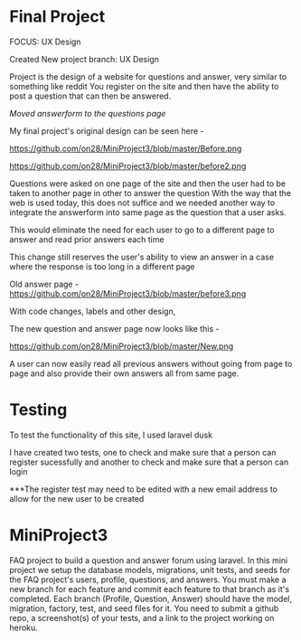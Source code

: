 # Final Project

FOCUS: UX Design

Created New project branch: UX Design

Project is the design of a website for questions and answer, very similar to something like reddit
You register on the site and then have the ability to post a question that can then be answered. 

_Moved answerform to the questions page_

My final project's original design can be seen here - 

https://github.com/on28/MiniProject3/blob/master/Before.png

https://github.com/on28/MiniProject3/blob/master/before2.png

Questions were asked on one page of the site and then the user had to be taken to another page in other to answer the question
With the way that the web is used today, this does not suffice and we needed another way to integrate the answerform
into same page as the question that a user asks. 

This would eliminate the need for each user to go to a different page to answer and read prior answers each time

This change still reserves the user's ability to view an answer in a case where the response is too long in a different page

Old answer page - 
https://github.com/on28/MiniProject3/blob/master/before3.png

With code changes, labels and other design,

The new question and answer page now looks like this - 

https://github.com/on28/MiniProject3/blob/master/New.png

A user can now easily read all previous answers without going from page to page and also provide their own answers all
from same page.

# Testing

To test the functionality of this site, I used laravel dusk

I have created two tests, one to check and make sure that a person can register sucessfully and another to check and 
make sure that a person can login

***The register test may need to be edited with a new email address to allow for the new user to be created


# MiniProject3
FAQ project to build a question and answer forum using laravel.
In this mini project we setup the database models, migrations, unit tests, and seeds for the FAQ project's users, profile,
questions, and answers. You must make a new branch for each feature and commit each feature to that branch as it's completed.
Each branch (Profile, Question, Answer) should have the model, migration, factory, test, and seed files for it. You need to submit a github repo, a screenshot(s) of your tests, and a link to the project working on heroku. 
